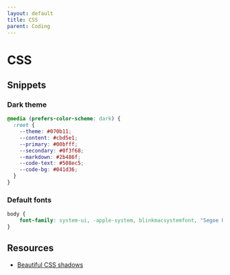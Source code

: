 ```yaml
---
layout: default
title: CSS
parent: Coding
---
```


# CSS

## Snippets

### Dark theme

```css
@media (prefers-color-scheme: dark) {
  :root {
    --theme: #070b11;
    --content: #cbd5e1;
    --primary: #00bfff;
    --secondary: #0f3f68;
    --markdown: #2b486f;
    --code-text: #508ec5;
    --code-bg: #041d36;
  }
}
```


### Default fonts

```css
body {
	font-family: system-ui, -apple-system, blinkmacsystemfont, "Segoe UI", roboto, "Helvetica Neue", arial, sans-serif, "Segoe UI Emoji";
}
```

## Resources

- [Beautiful CSS shadows](https://getcssscan.com/css-box-shadow-examples)